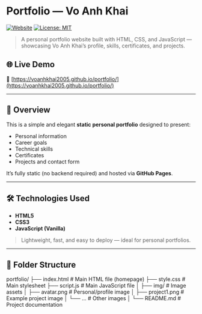 # Portfolio — Vo Anh Khai

[![Website](https://img.shields.io/badge/website-live-brightgreen)](https://voanhkhai2005.github.io/portfolio/)
[![License: MIT](https://img.shields.io/badge/license-MIT-blue.svg)](LICENSE)

> A personal portfolio website built with HTML, CSS, and JavaScript — showcasing Vo Anh Khai’s profile, skills, certificates, and projects.


## 🌐 Live Demo
📍 [https://voanhkhai2005.github.io/portfolio/](https://voanhkhai2005.github.io/portfolio/)

---

## 🧭 Overview
This is a simple and elegant **static personal portfolio** designed to present:
- Personal information  
- Career goals  
- Technical skills  
- Certificates  
- Projects and contact form  

It’s fully static (no backend required) and hosted via **GitHub Pages**.

---

## 🛠️ Technologies Used
- **HTML5**
- **CSS3**
- **JavaScript (Vanilla)**

> Lightweight, fast, and easy to deploy — ideal for personal portfolios.

---

## 📂 Folder Structure
portfolio/
├── index.html          # Main HTML file (homepage)
├── style.css           # Main stylesheet
├── script.js           # Main JavaScript file
│
├── img/                # Image assets
│   ├── avatar.png      # Personal/profile image
│   ├── project1.png    # Example project image
│   └── ...             # Other images
│
└── README.md           # Project documentation
